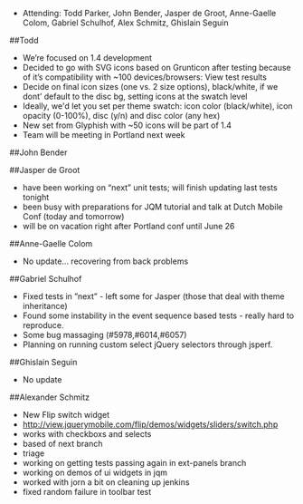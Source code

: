 * Attending: Todd Parker, John Bender, Jasper de Groot, Anne-Gaelle Colom, Gabriel Schulhof, Alex Schmitz, Ghislain Seguin

##Todd 
* We’re focused on 1.4 development
* Decided to go with SVG icons based on Grunticon after testing because of it’s compatibility with ~100 devices/browsers: View test results
* Decide on final icon sizes (one vs. 2 size options), black/white, if we dont’ default to the disc bg, setting icons at the swatch level
* Ideally, we'd let you set per theme swatch: icon color (black/white), icon opacity (0-100%), disc (y/n) and disc color (any hex)
* New set from Glyphish with ~50 icons will be part of 1.4
* Team will be meeting in Portland next week

##John Bender

##Jasper de Groot
* have been working on “next” unit tests; will finish updating last tests tonight
* been busy with preparations for JQM tutorial and talk at Dutch Mobile Conf (today and tomorrow)
* will be on vacation right after Portland conf until June 26

##Anne-Gaelle Colom 
* No update... recovering from back problems

##Gabriel Schulhof
* Fixed tests in ”next” - left some for Jasper (those that deal with theme inheritance)
* Found some instability in the event sequence based tests - really hard to reproduce.
* Some bug massaging (#5978,#6014,#6057)
* Planning on running custom select jQuery selectors through jsperf.

##Ghislain Seguin
* No update

##Alexander Schmitz
* New Flip switch widget 
* http://view.jquerymobile.com/flip/demos/widgets/sliders/switch.php
* works with checkboxs and selects
* based of next branch	
* triage
* working on getting tests passing again in ext-panels branch
* working on demos of ui widgets in jqm
* worked with jorn a bit on cleaning up jenkins
* fixed random failure in toolbar test
